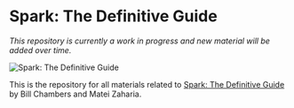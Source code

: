 # Spark: The Definitive Guide

*This repository is currently a work in progress and new material will be added over time.*

![Spark: The Definitive Guide](http://akamaicovers.oreilly.com/images/0636920034957/rc_lrg.jpg)

This is the repository for all materials related to [Spark: The Definitive Guide](http://shop.oreilly.com/product/0636920034957.do) by Bill Chambers and Matei Zaharia. 

